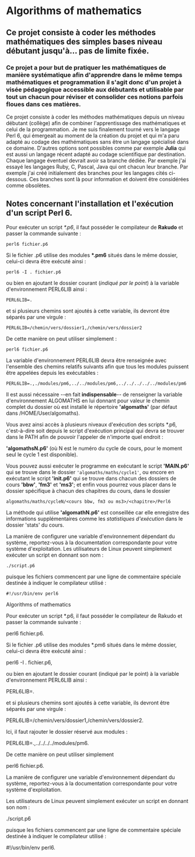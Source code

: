 # Algorithms of mathematics

## Ce projet consiste à coder les méthodes mathématiques des simples bases niveau débutant jusqu'à... pas de limite fixée.

### Ce projet a pour but de pratiquer les mathématiques de manière systématique afin d'apprendre dans le même temps mathématiques et programmation il s'agit donc  d'un projet à visée pédagogique accessible aux débutants et utilisable par tout un chacun pour réviser et consolider ces notions parfois floues dans ces matières.

Ce projet consiste à coder les méthodes mathématiques depuis un 
niveau débutant (collège) afin de combiner l'apprentissage des 
mathématiques et celui de la programmation.
Je me suis finalement tourné vers le langage Perl 6, qui émergeait 
au moment de la création du projet et qui m'a paru adapté au codage 
des mathématiques sans être un langage spécialisé dans ce domaine. 
D'autres options sont possibles comme par exemple **Julia** qui est aussi un langage récent adapté au codage scientifique par destination.
Chaque langage éventuel devrait avoir sa branche dédiée. 
Par exemple j'ai essayé les langages Ruby, C, Pascal, Java qui ont 
chacun leur branche.
Par exemple j'ai créé initialement des branches pour les langages cités ci-dessous. Ces branches sont là pour information et doivent être considérées comme obsolètes.

## Notes concernant l'installation et l'exécution d'un script Perl 6.

Pour exécuter un script _\*.p6_, il faut posséder le compilateur de **Rakudo** et passer la commande suivante :

`perl6 fichier.p6`

Si le fichier .p6 utilise des modules **\*.pm6** situés dans le même dossier, celui-ci devra être exécuté ainsi :

`perl6 -I . fichier.p6`

ou bien en ajoutant le dossier courant (_indiqué par le point_) à la variable d'environnement PERL6LIB ainsi :

`PERL6LIB=.`

et si plusieurs chemins sont ajoutés à cette variable, ils devront être séparés par une virgule :

`PERL6LIB=/chemin/vers/dossier1,/chemin/vers/dossier2`

De cette manière on peut utiliser simplement :

`perl6 fichier.p6`

La variable d'environnement PERL6LIB devra être renseignée avec l'ensemble des chemins relatifs suivants afin que tous les modules puissent être appelées depuis les exécutables :

`PERL6LIB=.,./modules/pm6,../../modules/pm6,../../../../../modules/pm6`

Il est aussi nécessaire --en fait **indispensable**-- de renseigner la variable d'environnement ALGOMATHS en lui donnant pour valeur le chemin complet du dossier où est installé le répertoire **'algomaths'** (par défaut dans /HOME/User/algomaths).

Vous avez ainsi accès à plusieurs niveaux d'exécution des scripts \*.p6, c'est-à-dire soit depuis le script d'exécution
principal qui devra se trouver dans le PATH afin de pouvoir l'appeler de n'importe quel endroit :

**'algomathsN.p6'**
(où N est le numéro du cycle de cours, pour le moment seul le cycle 1 est disponible).

Vous pouvez aussi exécuter le programme en exécutant le script **'MAIN.p6'** qui se trouve dans le dossier `'algomaths/maths/cycle1'`,
ou encore en exécutant le script **'init.p6'** qui se trouve dans chacun des dossiers de cours **'bbw'**, **'fm3'** et **'ms3'**;
et enfin vous pourrez vous placer dans le dossier spécifique à chacun des chapitres du cours, dans le dossier

`algomaths/maths/cycleN/<cours bbw, fm3 ou ms3>/<chapitre>/Perl6`

La méthode qui utilise **'algomathN.p6'** est conseillée car elle enregistre des informations supplémentaires comme les _statistiques d'exécution_ dans le dossier 'stats' du cours.

La manière de configurer une variable d'environnement dépendant du système, reportez-vous à la documentation correspondante pour votre système d'exploitation.
Les utilisateurs de Linux peuvent simplement exécuter un script en donnant son nom :

`./script.p6`

puisque les fichiers commencent par une ligne de commentaire spéciale
destinée à indiquer le compilateur utilisé :

`#!/usr/bin/env perl6`


Algorithms of mathematics

Pour exécuter un script *.p6, il faut posséder le compilateur de 
Rakudo et passer la commande suivante : 

perl6 fichier.p6.

Si le fichier .p6 utilise des modules *.pm6 situés dans le même 
dossier, celui-ci devra être exécuté ainsi : 

perl6 -I . fichier.p6,

ou bien en ajoutant le dossier courant (indiqué par le point) à la 
variable d'environnement PERL6LIB ainsi : 

PERL6LIB=.

et si plusieurs chemins sont ajoutés à cette variable, ils devront 
être séparés par une virgule : 

PERL6LIB=/chemin/vers/dossier1,/chemin/vers/dossier2.

Ici, il faut rajouter le dossier réservé aux modules : 

PERL6LIB=.,../../../../modules/pm6.

De cette manière on peut utiliser simplement 

perl6 fichier.p6.

La manière de configurer une variable d'environnement dépendant 
du système, reportez-vous à la documentation correspondante pour 
votre système d'exploitation.

Les utilisateurs de Linux peuvent simplement exécuter un script en 
donnant son nom : 

./script.p6 

puisque les fichiers commencent par une ligne de commentaire 
spéciale destinée à indiquer le compilateur utilisé : 

 #!/usr/bin/env perl6.

